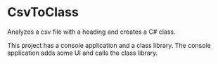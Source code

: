 # CsvToClass
Analyzes a csv file with a heading and creates a C# class.

This project has a console application and a class library.  The console application adds some UI and calls the class library.
